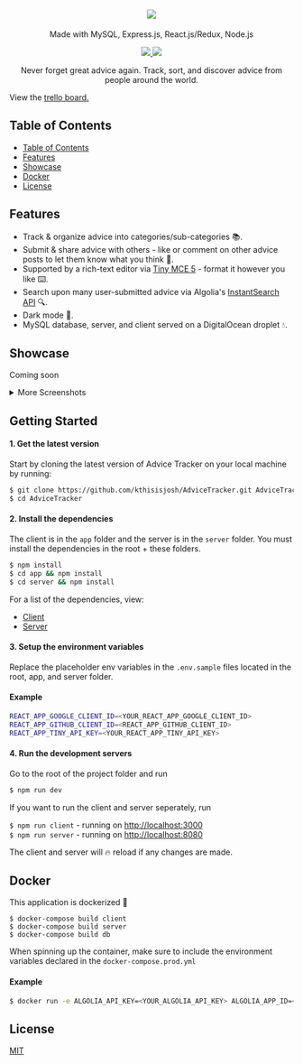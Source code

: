 <h1 align="center">
<img src="https://github.com/kthisisjosh/readme-assets/blob/master/advicetracker/AdviceLogo.png"/>
</h1>
<p align="center">
Made with MySQL, Express.js, React.js/Redux, Node.js
</p>
<p align="center">
  <a href="https://travis-ci.org/kthisisjosh/AdviceTracker">
    <img src="https://travis-ci.org/kthisisjosh/AdviceTracker.svg?branch=master" />
  </a>
  <a href="https://coveralls.io/github/kthisisjosh/AdviceTracker?branch=master">
    <img src="https://coveralls.io/repos/github/kthisisjosh/AdviceTracker/badge.svg?branch=master" />
  </a>
</p>
  
<p align="center">
  Never forget great advice again. Track, sort, and discover advice from people around the world.
</p>

View the [trello board.](https://trello.com/b/tDeajdxb)

## Table of Contents
- [Table of Contents](#table-of-contents)
- [Features](#features)
- [Showcase](#showcase)
- [Docker](#docker)
- [License](#license)

## Features
- Track & organize advice into categories/sub-categories 📚.
- Submit & share advice with others - like or comment on other advice posts to let them know what you think 🔗.
- Supported by a rich-text editor via [Tiny MCE 5](https://www.tiny.cloud/features) - format it however you like ⌨️.
- Search upon many user-submitted advice via Algolia's [InstantSearch API](https://www.algolia.com/products/instantsearch/) 🔍.
- Dark mode 🌙.
- MySQL database, server, and client served on a DigitalOcean droplet 💧.

## Showcase

Coming soon

<details>
  <summary>More Screenshots</summary>
  Coming soon
</details>

## Getting Started

#### 1. Get the latest version

Start by cloning the latest version of Advice Tracker on your local machine by running:

```sh
$ git clone https://github.com/kthisisjosh/AdviceTracker.git AdviceTracker
$ cd AdviceTracker
```

#### 2. Install the dependencies

The client is in the `app` folder and the server is in the `server` folder. You must install the dependencies in the root + these folders.

```sh
$ npm install
$ cd app && npm install
$ cd server && npm install
```

For a list of the dependencies, view:

- [Client](https://github.com/kthisisjosh/AdviceTracker/blob/master/app/README.md)
- [Server](https://github.com/kthisisjosh/AdviceTracker/blob/master/server/README.md)

#### 3. Setup the environment variables

Replace the placeholder env variables in the `.env.sample` files located in the root, app, and server folder.

#### Example
```sh
REACT_APP_GOOGLE_CLIENT_ID=<YOUR_REACT_APP_GOOGLE_CLIENT_ID>
REACT_APP_GITHUB_CLIENT_ID=<REACT_APP_GITHUB_CLIENT_ID>
REACT_APP_TINY_API_KEY=<YOUR_REACT_APP_TINY_API_KEY>
```

#### 4. Run the development servers

Go to the root of the project folder and run

```sh
$ npm run dev
```

If you want to run the client and server seperately, run

`$ npm run client` - running on [http://localhost:3000](http://localhost:3000) <br/>
`$ npm run server` - running on [http://localhost:8080](http://localhost:8080) <br/>

The client and server will 🔥 reload if any changes are made.

## Docker

This application is dockerized 🐳

`$ docker-compose build client` <br/>
`$ docker-compose build server` <br/>
`$ docker-compose build db` <br/>

When spinning up the container, make sure to include the environment variables declared in the `docker-compose.prod.yml`

#### Example

```sh
$ docker run -e ALGOLIA_API_KEY=<YOUR_ALGOLIA_API_KEY> ALGOLIA_APP_ID=<YOUR_ALGOLIA_APP_ID> -d <container>
```

## License
[MIT](https://github.com/kthisisjosh/AdviceTracker/blob/master/LICENSE)
